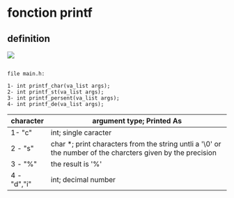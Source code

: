 # fonction printf

<h2>definition</h2>


<img src ="https://upload.wikimedia.org/wikipedia/commons/thumb/2/2c/Printf.svg/563px-Printf.svg.png"/></h2>
```
```
```
file main.h:

1- int printf_char(va_list args);
2- int printf_st(va_list args);
3- int printf_persent(va_list args);
4- int printf_de(va_list args);
```

<table>
    <thead>
        <tr>
            <th>character</th>
            <th>argument type; Printed As</th>
        </th>
    </thead>
    <tbody>
        <tr>
            <td>1- "c"</td>
            <td>int; single caracter</td>
        </tr>
        <tr>
            <td>2 - "s"</td>
            <td>char *; print characters from the string untli a  '\0' or the number of the charcters given by the precision</td>
        </tr>
        <tr>
            <td>3 - "%"</td>
            <td>the result is '%'</td>
        </tr>
            <tr>
            <td>4 - "d","i"</td>
            <td>int; decimal number</tr>
        <tr>

